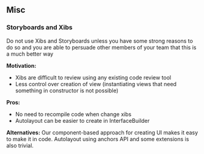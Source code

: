
## Misc

### Storyboards and Xibs

Do not use Xibs and Storyboards unless you have some strong reasons to do so and you are able to persuade other members of your team that this is a much better way

**Motivation:**
- Xibs are difficult to review using any existing code review tool
- Less control over creation of view (instantiating views that need something in constructor is not possible)

**Pros:**
- No need to recompile code when change xibs
- Autolayout can be easier to create in InterfaceBuilder

**Alternatives:**
Our component-based approach for creating UI makes it easy to make it in code. Autolayout using anchors API and some extensions is also trivial.
